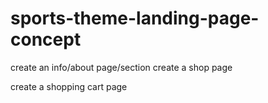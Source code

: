 # sports-theme-landing-page-concept

create an info/about page/section
create a shop page

create a shopping cart page